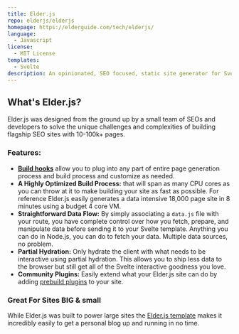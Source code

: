 ```yaml
---
title: Elder.js
repo: elderjs/elderjs
homepage: https://elderguide.com/tech/elderjs/
language:
  - Javascript
license:
  - MIT License
templates:
  - Svelte
description: An opinionated, SEO focused, static site generator for Svelte.
---
```


## What's Elder.js?

Elder.js was designed from the ground up by a small team of SEOs and developers to solve the unique challenges and complexities of building flagship SEO sites with 10-100k+ pages.

### Features:

- [**Build hooks**](https://elderguide.com/tech/elderjs/#hooks-how-to-customize-elderjs) allow you to plug into any part of entire page generation process and build process and customize as needed.
- **A Highly Optimized Build Process:** that will span as many CPU cores as you can throw at it to make building your site as fast as possible. For reference Elder.js easily generates a data intensive 18,000 page site in 8 minutes using a budget 4 core VM.
- **Straightforward Data Flow:** By simply associating a `data.js` file with your route, you have complete control over how you fetch, prepare, and manipulate data before sending it to your Svelte template.  Anything you can do in Node.js, you can do to fetch your data. Multiple data sources, no problem.
- **Partial Hydration:** Only hydrate the client with what needs to be interactive using partial hydration. This allows you to ship less data to the browser but still get all of the Svelte interactive goodness you love.
- **Community Plugins:** Easily extend what your Elder.js site can do by adding [prebuild plugins](https://github.com/Elderjs/plugins) to your site.


### Great For Sites BIG & small

While Elder.js was built to power large sites the [Elder.js template](https://github.com/Elderjs/template) makes it incredibly easily to get a personal blog up and running in no time.
